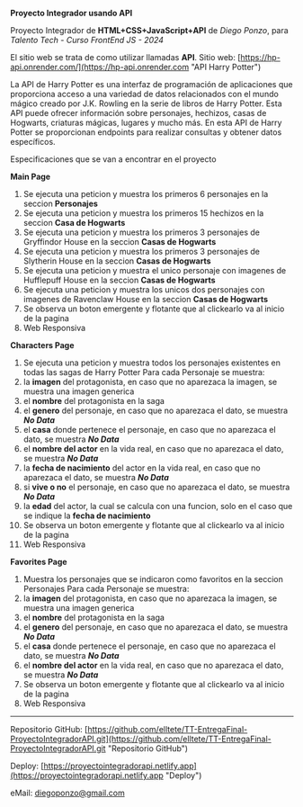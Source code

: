 
**Proyecto Integrador usando API**

Proyecto Integrador de **HTML+CSS+JavaScript+API** de *Diego Ponzo*, para _Talento Tech - Curso FrontEnd JS - 2024_

El sitio web se trata de como utilizar llamadas **API**. Sitio web: [https://hp-api.onrender.com/](https://hp-api.onrender.com "API Harry Potter")

La API de Harry Potter es una interfaz de programación de aplicaciones que proporciona acceso a una variedad de datos relacionados con el mundo mágico creado por J.K. Rowling en la serie de libros de Harry Potter. Esta API puede ofrecer información sobre personajes, hechizos, casas de Hogwarts, criaturas mágicas, lugares y mucho más. En esta API de Harry Potter se proporcionan endpoints para realizar consultas y obtener datos específicos.

Especificaciones que se van a encontrar en el proyecto

**Main Page** 
1. Se ejecuta una peticion y muestra los primeros 6 personajes en la seccion **Personajes**
2. Se ejecuta una peticion y muestra los primeros 15 hechizos en la seccion **Casa de Hogwarts**
3. Se ejecuta una peticion y muestra los primeros 3 personajes de Gryffindor House en la seccion **Casas de Hogwarts**
4. Se ejecuta una peticion y muestra los primeros 3 personajes de Slytherin House en la seccion **Casas de Hogwarts**
5. Se ejecuta una peticion y muestra el unico personaje con imagenes de Hufflepuff House en la seccion **Casas de Hogwarts**
6. Se ejecuta una peticion y muestra los unicos dos personajes con imagenes de Ravenclaw House en la seccion **Casas de Hogwarts**
7. Se observa un boton emergente y flotante que al clickearlo va al inicio de la pagina
8. Web Responsiva


**Characters Page** 
1. Se ejecuta una peticion y muestra todos los personajes existentes en todas las sagas de Harry Potter
   Para cada Personaje se muestra:
2. la **imagen** del protagonista, en caso que no aparezaca la imagen, se muestra una imagen generica
3. el **nombre** del protagonista en la saga
4. el **genero** del personaje, en caso que no aparezaca el dato, se muestra **_No Data_**
5. el **casa** donde pertenece el personaje, en caso que no aparezaca el dato, se muestra **_No Data_**
6. el **nombre del actor** en la vida real, en caso que no aparezaca el dato, se muestra **_No Data_**
7. la **fecha de nacimiento** del actor en la vida real, en caso que no aparezaca el dato, se muestra **_No Data_**
8. si **vive o no** el personaje, en caso que no aparezaca el dato, se muestra **_No Data_**
9. la **edad** del actor, la cual se calcula con una funcion, solo en el caso que se indique la **fecha de nacimiento**
10. Se observa un boton emergente y flotante que al clickearlo va al inicio de la pagina
11. Web Responsiva

**Favorites Page**
1. Muestra los personajes que se indicaron como favoritos en la seccion Personajes
   Para cada Personaje se muestra:
2. la **imagen** del protagonista, en caso que no aparezaca la imagen, se muestra una imagen generica
3. el **nombre** del protagonista en la saga
4. el **genero** del personaje, en caso que no aparezaca el dato, se muestra **_No Data_**
5. el **casa** donde pertenece el personaje, en caso que no aparezaca el dato, se muestra **_No Data_**
6. el **nombre del actor** en la vida real, en caso que no aparezaca el dato, se muestra **_No Data_**
7. Se observa un boton emergente y flotante que al clickearlo va al inicio de la pagina
8. Web Responsiva

--------------------------------------------------------------------------------------------------

Repositorio GitHub: [https://github.com/elltete/TT-EntregaFinal-ProyectoIntegradorAPI.git](https://github.com/elltete/TT-EntregaFinal-ProyectoIntegradorAPI.git "Repositorio GitHub")

Deploy: [https://proyectointegradorapi.netlify.app](https://proyectointegradorapi.netlify.app "Deploy")

eMail: diegoponzo@gmail.com